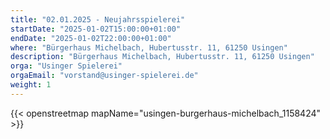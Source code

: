 ```yaml
---
title: "02.01.2025 - Neujahrsspielerei"
startDate: "2025-01-02T15:00:00+01:00"
endDate: "2025-01-02T22:00:00+01:00"
where: "Bürgerhaus Michelbach, Hubertusstr. 11, 61250 Usingen"
description: "Bürgerhaus Michelbach, Hubertusstr. 11, 61250 Usingen"
orga: "Usinger Spielerei"
orgaEmail: "vorstand@usinger-spielerei.de"
weight: 1
---
```

{{< openstreetmap mapName="usingen-burgerhaus-michelbach_1158424" >}}
